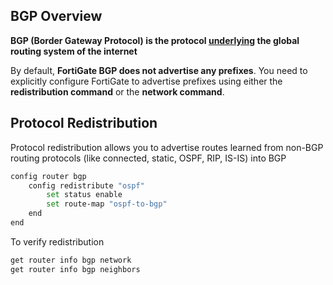 ## BGP Overview
**BGP (Border Gateway Protocol) is the protocol <ins>underlying</ins> the global routing system of the internet**

By default, **FortiGate BGP does not advertise any prefixes**. You need to explicitly configure FortiGate to advertise prefixes using either the **redistribution command** or the **network command**.
## Protocol Redistribution
Protocol redistribution allows you to advertise routes learned from non-BGP routing protocols (like connected, static, OSPF, RIP, IS-IS) into BGP
```bash
config router bgp
    config redistribute "ospf"
        set status enable
        set route-map "ospf-to-bgp"
    end
end
```
To verify redistribution
```bash
get router info bgp network
get router info bgp neighbors
```